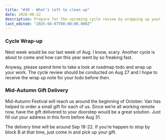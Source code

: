 ```yaml
---
title: "#38 - What’s left to clean up"
date: 2020-08-22
description: Prepare for the upcoming cycle review by wrapping up your work and submit your Mid-Autumn Festival gift delivery address by August 31 for doorstep delivery.
last_edited: "2025-04-07T00:00:00.000Z"
---
```


### Cycle Wrap-up

Next week would be our last week of Aug. I know, scary. Another cycle is about to come and how can this year went by so freaking fast.

Anyway, please spend time to take a look at roadmap todo and wrap up your work. The cycle review should be conducted on Aug 27 and I hope to receive the wrap up note for your todo before then.

### Mid-Autumn Gift Delivery

Mid-Autumn Festival will reach us around the beginning of October. Van has helped to order a small gift for each of us. Since we’re all working remote now, have the gift delivered to your doorstep would be a great solution. Just fill out your address in this form before Aug 31.

The delivery time will be around Sep 18-22. If you’re happen to stop by block B at that time, just come in and pick up your gift.

